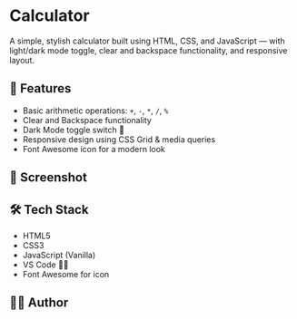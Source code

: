 # Calculator

A simple, stylish calculator built using HTML, CSS, and JavaScript — with light/dark mode toggle, clear and backspace functionality, and responsive layout.

## 🚀 Features
- Basic arithmetic operations: `+`, `-`, `*`, `/`, `%`
- Clear and Backspace functionality
- Dark Mode toggle switch 🌙
- Responsive design using CSS Grid & media queries
- Font Awesome icon for a modern look

## 📸 Screenshot


## 🛠️ Tech Stack
- HTML5
- CSS3
- JavaScript (Vanilla)
- VS Code 🧑‍💻
- Font Awesome for icon



## 👩‍💻 Author
